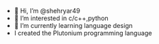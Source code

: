 - 👋 Hi, I’m @shehryar49
- 👀 I’m interested in c/c++,python
- 🌱 I’m currently learning language design
- I created the Plutonium programming language

<!---
shehryar49/shehryar49 is a self taught programmer from Pakistan.
I program in languages like c/c++ and python.
I also created my own programming language named
Plutonium which you can find on google if you are interested
in.
--->
